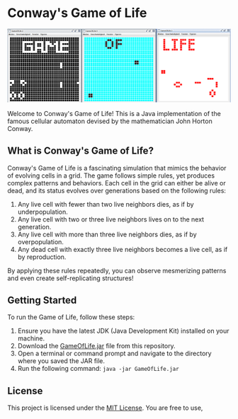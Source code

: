 
# Conway's Game of Life

![Game of Life Logo](game-of-life.png)

Welcome to Conway's Game of Life! This is a Java implementation of the famous cellular automaton devised by the mathematician John Horton Conway.

## What is Conway's Game of Life?

Conway's Game of Life is a fascinating simulation that mimics the behavior of evolving cells in a grid. The game follows simple rules, yet produces complex patterns and behaviors. Each cell in the grid can either be alive or dead, and its status evolves over generations based on the following rules:

1. Any live cell with fewer than two live neighbors dies, as if by underpopulation.
2. Any live cell with two or three live neighbors lives on to the next generation.
3. Any live cell with more than three live neighbors dies, as if by overpopulation.
4. Any dead cell with exactly three live neighbors becomes a live cell, as if by reproduction.

By applying these rules repeatedly, you can observe mesmerizing patterns and even create self-replicating structures!

## Getting Started

To run the Game of Life, follow these steps:

1. Ensure you have the latest JDK (Java Development Kit) installed on your machine.
2. Download the [GameOfLife.jar](GameOfLife.jar) file from this repository.
3. Open a terminal or command prompt and navigate to the directory where you saved the JAR file.
4. Run the following command: `java -jar GameOfLife.jar`


## License

This project is licensed under the [MIT License](LICENSE). You are free to use,

